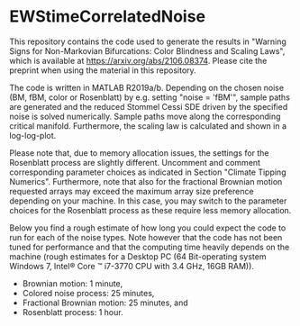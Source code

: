 # EWStimeCorrelatedNoise
This repository contains the code used to generate the results in "Warning Signs for Non-Markovian Bifurcations: Color Blindness and Scaling Laws", which is available at https://arxiv.org/abs/2106.08374. Please cite the preprint when using the material in this repository.

The code is written in MATLAB R2019a/b. Depending on the chosen noise (BM, fBM, color or Rosenblatt) by e.g. setting "noise = 'fBM'", sample paths are generated and the reduced Stommel Cessi SDE driven by the specified noise is solved numerically. Sample paths move along the corresponding critical manifold. Furthermore, the scaling law is calculated and shown in a log-log-plot.

Please note that, due to memory allocation issues, the settings for the Rosenblatt process are slightly different. Uncomment and comment corresponding parameter choices as indicated in Section "Climate Tipping Numerics". Furthermore, note that also for the fractional Brownian motion requested arrays may exceed the maximum array size preference depending on your machine. In this case, you may switch to the parameter choices for the Rosenblatt process as these require less memory allocation.

Below you find a rough estimate of how long you could expect the code to run for each of the noise types. Note however that the code has not been tuned for performance and that the computing time heavily depends on the machine (rough estimates for a Desktop PC (64 Bit-operating system Windows 7, Intel® Core ™ i7-3770 CPU with 3.4 GHz, 16GB RAM)).
<ul>
      <li> Brownian motion: 1 minute, </li>
      <li> Colored noise process: 25 minutes, </li>
      <li> Fractional Brownian motion: 25 minutes, and </li>
       <li> Rosenblatt process: 1 hour.</li>
    </ul>
